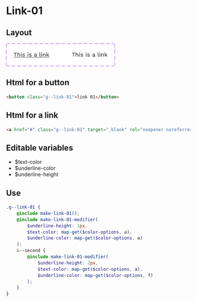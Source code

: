 # Link-01

## Layout

![alt text][link-01]

[link-01]: /src/img/global-components/link/link-01.png

## Html for a button

```html
<button class="g--link-01">link 01</button>
```

## Html for a link

```html
<a href="#" class="g--link-01" target="_blank" rel="noopener noreferrer">link 01 link</a>
```

## Editable variables

- $text-color
- $underline-color
- $underline-height


## Use

```scss
.g--link-01 {
    @include make-link-01();
    @include make-link-01-modifier(
        $underline-height: 1px,
        $text-color: map-get($color-options, a),
        $underline-color: map-get($color-options, a)
    );
    &--second {
        @include make-link-01-modifier(
            $underline-height: 2px,
            $text-color: map-get($color-options, a),
            $underline-color: map-get($color-options, f)
        );
    }
}
```
